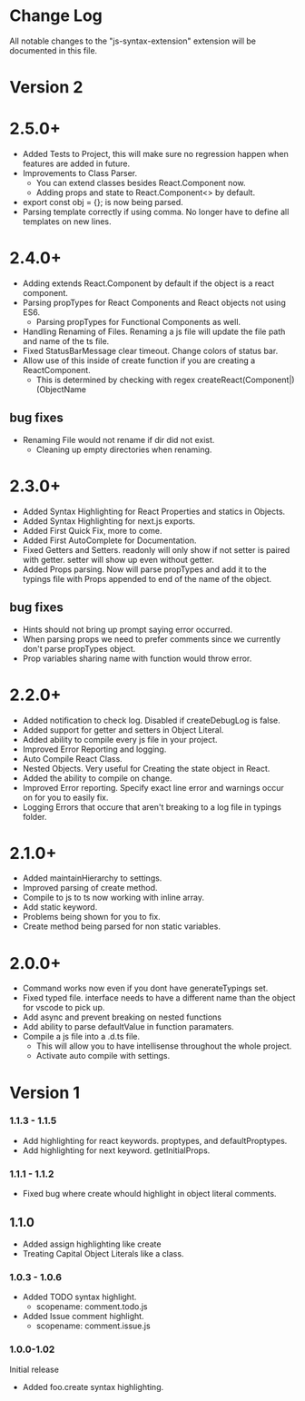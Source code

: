 # Change Log

All notable changes to the "js-syntax-extension" extension will be documented in this file.

# Version 2

# 2.5.0+

- Added Tests to Project, this will make sure no regression happen when features are added in future.
- Improvements to Class Parser.
  - You can extend classes besides React.Component now.
  - Adding props and state to React.Component<> by default.
- export const obj = {}; is now being parsed.
- Parsing template correctly if using comma. No longer have to define all templates on new lines.

# 2.4.0+

- Adding extends React.Component by default if the object is a react component.
- Parsing propTypes for React Components and React objects not using ES6.
  - Parsing propTypes for Functional Components as well.
- Handling Renaming of Files. Renaming a js file will update the file path and name of the ts file.
- Fixed StatusBarMessage clear timeout. Change colors of status bar.
- Allow use of this inside of create function if you are creating a ReactComponent.
  - This is determined by checking with regex createReact(Component|)(ObjectName

## bug fixes
- Renaming File would not rename if dir did not exist.
  - Cleaning up empty directories when renaming.

# 2.3.0+

- Added Syntax Highlighting for React Properties and statics in Objects.
- Added Syntax Highlighting for next.js exports.
- Added First Quick Fix, more to come.
- Added First AutoComplete for Documentation.
- Fixed Getters and Setters. readonly will only show if not setter is paired with getter. setter will show up even without getter.
- Added Props parsing. Now will parse propTypes and add it to the typings file with Props appended to end of the name of the object.

## bug fixes
- Hints should not bring up prompt saying error occurred.
- When parsing props we need to prefer comments since we currently don't parse propTypes object.
- Prop variables sharing name with function would throw error.

# 2.2.0+

- Added notification to check log. Disabled if createDebugLog is false.
- Added support for getter and setters in Object Literal.
- Added ability to compile every js file in your project.
- Improved Error Reporting and logging.
- Auto Compile React Class.
- Nested Objects. Very useful for Creating the state object in React.
- Added the ability to compile on change.
- Improved Error reporting. Specify exact line error and warnings occur on for you to easily fix.
- Logging Errors that occure that aren't breaking to a log file in typings folder.

# 2.1.0+

- Added maintainHierarchy to settings.
- Improved parsing of create method.
- Compile to js to ts now working with inline array.
- Add static keyword.
- Problems being shown for you to fix.
- Create method being parsed for non static variables.

# 2.0.0+

- Command works now even if you dont have generateTypings set.
- Fixed typed file. interface needs to have a different name than the object for vscode to pick up.
- Add async and prevent breaking on nested functions
- Add ability to parse defaultValue in function paramaters.
- Compile a js file into a .d.ts file.
  - This will allow you to have intellisense throughout the whole project.
  - Activate auto compile with settings.

# Version 1

### 1.1.3 - 1.1.5

- Add highlighting for react keywords. proptypes, and defaultProptypes.
- Add highlighting for next keyword. getInitialProps.

### 1.1.1 - 1.1.2

- Fixed bug where create whould highlight in object literal comments.

## 1.1.0

- Added assign highlighting like create
- Treating Capital Object Literals like a class.

### 1.0.3 - 1.0.6

- Added TODO syntax highlight.
  - scopename: comment.todo.js
- Added Issue comment highlight.
  - scopename: comment.issue.js

### 1.0.0-1.02

Initial release
- Added foo.create syntax highlighting.
